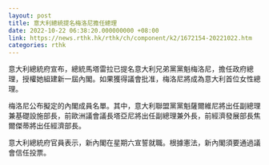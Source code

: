 ```yaml
---
layout: post
title: 意大利總統提名梅洛尼擔任總理
date: 2022-10-22 06:38:20.000000000 +08:00
link: https://news.rthk.hk/rthk/ch/component/k2/1672154-20221022.htm
categories: rthk
---
```


意大利總統府宣布，總統馬塔雷拉已提名意大利兄弟黨黨魁梅洛尼，擔任政府總理，授權她組建新一屆內閣。如果獲得議會批准，梅洛尼將成為意大利首位女性總理。

梅洛尼公布擬定的內閣成員名單。其中，意大利聯盟黨黨魁薩爾維尼將出任副總理兼基礎設施部長，前歐洲議會議長塔亞尼將出任副總理兼外長，前經濟發展部長焦爾傑蒂將出任經濟部長。

意大利總統府官員表示，新內閣在星期六宣誓就職。根據憲法，新內閣須要通過議會信任投票。
